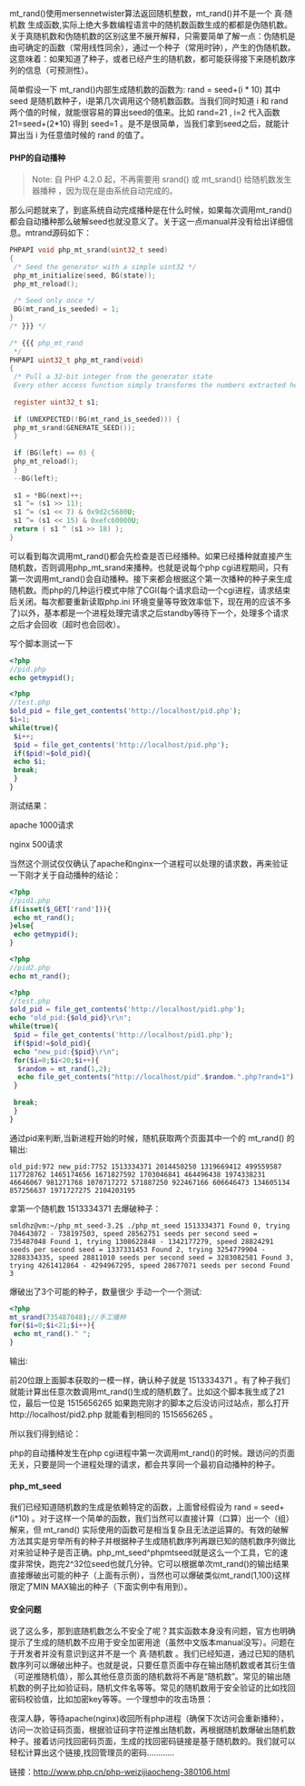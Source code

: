 mt_rand()使用mersennetwister算法返回随机整数，mt_rand()并不是一个 真·随机数 生成函数,实际上绝大多数编程语言中的随机数函数生成的都都是伪随机数。关于真随机数和伪随机数的区别这里不展开解释，只需要简单了解一点：伪随机是由可确定的函数（常用线性同余），通过一个种子（常用时钟），产生的伪随机数。这意味着：如果知道了种子，或者已经产生的随机数，都可能获得接下来随机数序列的信息（可预测性）。

简单假设一下 mt_rand()内部生成随机数的函数为: rand = seed+(i * 10) 其中 seed 是随机数种子，i是第几次调用这个随机数函数。当我们同时知道 i 和 rand 两个值的时候，就能很容易的算出seed的值来。比如 rand=21 , i=2 代入函数 21=seed+(2*10) 得到 seed=1 。是不是很简单，当我们拿到seed之后，就能计算出当 i 为任意值时候的 rand 的值了。

#### PHP的自动播种

> Note: 自 PHP 4.2.0 起，不再需要用 srand() 或 mt_srand() 给随机数发生器播种 ，因为现在是由系统自动完成的。

那么问题就来了，到底系统自动完成播种是在什么时候，如果每次调用mt_rand()都会自动播种那么破解seed也就没意义了。关于这一点manual并没有给出详细信息。mtrand源码如下：

```c
PHPAPI void php_mt_srand(uint32_t seed)
{
 /* Seed the generator with a simple uint32 */
 php_mt_initialize(seed, BG(state));
 php_mt_reload();
 
 /* Seed only once */
 BG(mt_rand_is_seeded) = 1; 
}
/* }}} */
 
/* {{{ php_mt_rand
 */
PHPAPI uint32_t php_mt_rand(void)
{
 /* Pull a 32-bit integer from the generator state
 Every other access function simply transforms the numbers extracted here */
 
 register uint32_t s1;
 
 if (UNEXPECTED(!BG(mt_rand_is_seeded))) {
 php_mt_srand(GENERATE_SEED());
 }
 
 if (BG(left) == 0) {
 php_mt_reload();
 }
 --BG(left);
 
 s1 = *BG(next)++;
 s1 ^= (s1 >> 11);
 s1 ^= (s1 << 7) & 0x9d2c5680U;
 s1 ^= (s1 << 15) & 0xefc60000U;
 return ( s1 ^ (s1 >> 18) );
}
```

可以看到每次调用mt_rand()都会先检查是否已经播种。如果已经播种就直接产生随机数，否则调用php_mt_srand来播种。也就是说每个php cgi进程期间，只有第一次调用mt_rand()会自动播种。接下来都会根据这个第一次播种的种子来生成随机数。而php的几种运行模式中除了CGI(每个请求启动一个cgi进程，请求结束后关闭。每次都要重新读取php.ini 环境变量等导致效率低下，现在用的应该不多了)以外，基本都是一个进程处理完请求之后standby等待下一个，处理多个请求之后才会回收（超时也会回收）。

写个脚本测试一下

```php
<?php
//pid.php
echo getmypid();
```
```php
<?php
//test.php
$old_pid = file_get_contents('http://localhost/pid.php');
$i=1;
while(true){
 $i++;
 $pid = file_get_contents('http://localhost/pid.php');
 if($pid!=$old_pid){
 echo $i;
 break;
 }
}
```
测试结果：

apache 1000请求

nginx 500请求

当然这个测试仅仅确认了apache和nginx一个进程可以处理的请求数，再来验证一下刚才关于自动播种的结论：
```php
<?php
//pid1.php
if(isset($_GET['rand'])){
 echo mt_rand();
}else{
 echo getmypid();
}
```
```php
<?php
//pid2.php
echo mt_rand();
```
```php
<?php
//test.php
$old_pid = file_get_contents('http://localhost/pid1.php');
echo "old_pid:{$old_pid}\r\n";
while(true){
 $pid = file_get_contents('http://localhost/pid1.php');
 if($pid!=$old_pid){
 echo "new_pid:{$pid}\r\n";
 for($i=0;$i<20;$i++){
  $random = mt_rand(1,2);
  echo file_get_contents("http://localhost/pid".$random.".php?rand=1")." ";
 }
 
 break;
 }
}
```
通过pid来判断,当新进程开始的时候，随机获取两个页面其中一个的 mt_rand() 的输出:
```
old_pid:972 new_pid:7752 1513334371 2014450250 1319669412 499559587 117728762 1465174656 1671827592 1703046841 464496438 1974338231 46646067 981271768 1070717272 571887250 922467166 606646473 134605134 857256637 1971727275 2104203195
```
拿第一个随机数 1513334371 去爆破种子：
```
smldhz@vm:~/php_mt_seed-3.2$ ./php_mt_seed 1513334371 Found 0, trying 704643072 - 738197503, speed 28562751 seeds per second seed = 735487048 Found 1, trying 1308622848 - 1342177279, speed 28824291 seeds per second seed = 1337331453 Found 2, trying 3254779904 - 3288334335, speed 28811010 seeds per second seed = 3283082581 Found 3, trying 4261412864 - 4294967295, speed 28677071 seeds per second Found 3
```
爆破出了3个可能的种子，数量很少 手动一个一个测试:
```php
<?php
mt_srand(735487048);//手工播种
for($i=0;$i<21;$i++){
 echo mt_rand()." ";
}
```
输出:

前20位跟上面脚本获取的一模一样，确认种子就是 1513334371 。有了种子我们就能计算出任意次数调用mt_rand()生成的随机数了。比如这个脚本我生成了21位，最后一位是 1515656265 如果跑完刚才的脚本之后没访问过站点，那么打开 http://localhost/pid2.php 就能看到相同的 1515656265 。

所以我们得到结论：

php的自动播种发生在php cgi进程中第一次调用mt_rand()的时候。跟访问的页面无关，只要是同一个进程处理的请求，都会共享同一个最初自动播种的种子。

#### php_mt_seed

我们已经知道随机数的生成是依赖特定的函数，上面曾经假设为 rand = seed+(i*10) 。对于这样一个简单的函数，我们当然可以直接计算（口算）出一个（组）解来，但 mt_rand() 实际使用的函数可是相当复杂且无法逆运算的。有效的破解方法其实是穷举所有的种子并根据种子生成随机数序列再跟已知的随机数序列做比对来验证种子是否正确。php_mt_seed^phpmtseed就是这么一个工具，它的速度非常快，跑完2^32位seed也就几分钟。它可以根据单次mt_rand()的输出结果直接爆破出可能的种子（上面有示例），当然也可以爆破类似mt_rand(1,100)这样限定了MIN MAX输出的种子（下面实例中有用到）。

#### 安全问题
说了这么多，那到底随机数怎么不安全了呢？其实函数本身没有问题，官方也明确提示了生成的随机数不应用于安全加密用途（虽然中文版本manual没写）。问题在于开发者并没有意识到这并不是一个 真·随机数 。我们已经知道，通过已知的随机数序列可以爆破出种子。也就是说，只要任意页面中存在输出随机数或者其衍生值（可逆推随机值），那么其他任意页面的随机数将不再是“随机数”。常见的输出随机数的例子比如验证码，随机文件名等等。常见的随机数用于安全验证的比如找回密码校验值，比如加密key等等。一个理想中的攻击场景：

夜深人静，等待apache(nginx)收回所有php进程（确保下次访问会重新播种），访问一次验证码页面，根据验证码字符逆推出随机数，再根据随机数爆破出随机数种子。接着访问找回密码页面，生成的找回密码链接是基于随机数的。我们就可以轻松计算出这个链接,找回管理员的密码…………

链接：http://www.php.cn/php-weizijiaocheng-380106.html
